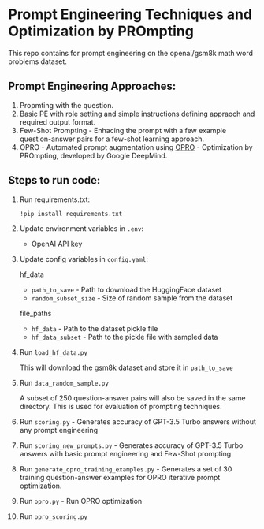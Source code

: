 # Prompt Engineering Techniques and Optimization by PROmpting

This repo contains for prompt engineering on the openai/gsm8k math word problems dataset.

##  Prompt Engineering Approaches:
  1. Propmting with the question.
  2. Basic PE with role setting and simple instructions defining appraoch and required output format.
  3. Few-Shot Prompting - Enhacing the prompt with a few example question-answer pairs for a few-shot learning approach.
  4. OPRO - Automated prompt augmentation using [OPRO](https://arxiv.org/abs/2309.03409#:~:text=In%20this%20work%2C%20we%20propose,is%20described%20in%20natural%20language.) - Optimization by PROmpting, developed by Google DeepMind.


## Steps to run code:

1. Run requirements.txt:

       !pip install requirements.txt
   
2. Update environment variables in ```.env```:

   * OpenAI API key
          

3. Update config variables in ```config.yaml```:

    hf_data
    *  ```path_to_save``` - Path to download the HuggingFace dataset
    * ```random_subset_size``` - Size of random sample from the dataset

    file_paths
    * ```hf_data``` - Path to the dataset pickle file
    * ```hf_data_subset``` - Path to the pickle file with sampled data

    
4. Run ```load_hf_data.py```
   
     This will download the [gsm8k](https://huggingface.co/datasets/openai/gsm8k) dataset and store it in  ```path_to_save```


5. Run ```data_random_sample.py```


     A subset of 250 question-answer pairs will also be saved in the same directory. This is used for evaluation of prompting techniques.  




7. Run ```scoring.py```  - Generates accuracy of GPT-3.5 Turbo answers without any prompt engineering  


8. Run ```scoring_new_prompts.py```  - Generates accuracy of GPT-3.5 Turbo answers with basic prompt engineering and Few-Shot prompting  


9. Run ```generate_opro_training_examples.py```  - Generates a set of 30 training question-answer examples for OPRO iterative prompt optimization.  



10. Run ```opro.py```  - Run OPRO optimization  



11. Run ```opro_scoring.py```  
